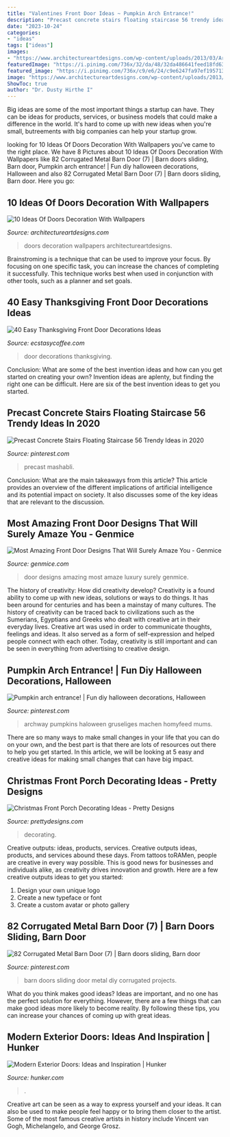 ```yaml
---
title: "Valentines Front Door Ideas ~ Pumpkin Arch Entrance!"
description: "Precast concrete stairs floating staircase 56 trendy ideas in 2020"
date: "2023-10-24"
categories:
- "ideas"
tags: ["ideas"]
images:
- "https://www.architectureartdesigns.com/wp-content/uploads/2013/03/ArchitectureArtDesigns-728.jpg"
featuredImage: "https://i.pinimg.com/736x/32/da/48/32da486641feed18fd63d5878924945c--halloween-cans-halloween-porch.jpg"
featured_image: "https://i.pinimg.com/736x/c9/e6/24/c9e6247fa97ef195713abe042a0ac098.jpg"
image: "https://www.architectureartdesigns.com/wp-content/uploads/2013/03/ArchitectureArtDesigns-728.jpg"
ShowToc: true
author: "Dr. Dusty Hirthe I"
---
```



Big ideas are some of the most important things a startup can have. They can be ideas for products, services, or business models that could make a difference in the world. It's hard to come up with new ideas when you're small, butreements with big companies can help your startup grow.

	

		
looking for 10 Ideas Of Doors Decoration With Wallpapers you've came to the right place. We have 8 Pictures about 10 Ideas Of Doors Decoration With Wallpapers like 82 Corrugated Metal Barn Door (7) | Barn doors sliding, Barn door, Pumpkin arch entrance! | Fun diy halloween decorations, Halloween and also 82 Corrugated Metal Barn Door (7) | Barn doors sliding, Barn door. Here you go:
		
    
## 10 Ideas Of Doors Decoration With Wallpapers

<img loading=lazy src="https://www.architectureartdesigns.com/wp-content/uploads/2013/03/ArchitectureArtDesigns-728.jpg" onerror="this.onerror=null;this.src='https://tse4.mm.bing.net/th?id=OIP.hTn0EhhZNaVfqeVXsGbI5wHaKq&amp;pid=15.1';" alt="10 Ideas Of Doors Decoration With Wallpapers">

_Source: architectureartdesigns.com_

>doors decoration wallpapers architectureartdesigns. 

	

Brainstroming is a technique that can be used to improve your focus. By focusing on one specific task, you can increase the chances of completing it successfully. This technique works best when used in conjunction with other tools, such as a planner and set goals.

    
## 40 Easy Thanksgiving Front Door Decorations Ideas

<img loading=lazy src="https://i1.wp.com/www.ecstasycoffee.com/wp-content/uploads/2016/10/Thanksgiving-Front-Door-Decorations-Ideas-11.jpg" onerror="this.onerror=null;this.src='https://tse1.mm.bing.net/th?id=OIP.dj2HYg9eTNueSNF-1vowSQHaLL&amp;pid=15.1';" alt="40 Easy Thanksgiving Front Door Decorations Ideas">

_Source: ecstasycoffee.com_

>door decorations thanksgiving. 

	

Conclusion: What are some of the best invention ideas and how can you get started on creating your own?
Invention ideas are aplenty, but finding the right one can be difficult. Here are six of the best invention ideas to get you started.

    
## Precast Concrete Stairs Floating Staircase 56 Trendy Ideas In 2020

<img loading=lazy src="https://i.pinimg.com/736x/d8/93/41/d89341285c2b0a8e24f8820425420d1f.jpg" onerror="this.onerror=null;this.src='https://tse3.mm.bing.net/th?id=OIP.Iiw4APZ7HkGi8O4gXqcNOQAAAA&amp;pid=15.1';" alt="Precast Concrete Stairs Floating Staircase 56 Trendy Ideas in 2020">

_Source: pinterest.com_

>precast mashabli. 

	

Conclusion: What are the main takeaways from this article?
This article provides an overview of the different implications of artificial intelligence and its potential impact on society. It also discusses some of the key ideas that are relevant to the discussion.

    
## Most Amazing Front Door Designs That Will Surely Amaze You - Genmice

<img loading=lazy src="https://genmice.com/design-ideas/Most-Amazing-Front-Door-Designs-That-Will-Surely-Amaze-You/352.jpeg" onerror="this.onerror=null;this.src='https://tse3.mm.bing.net/th?id=OIP.AH9FNExVKpY-O5r2LsbahgHaLH&amp;pid=15.1';" alt="Most Amazing Front Door Designs That Will Surely Amaze You - Genmice">

_Source: genmice.com_

>door designs amazing most amaze luxury surely genmice. 

	

The history of creativity: How did creativity develop?
Creativity is a found ability to come up with new ideas, solutions or ways to do things. It has been around for centuries and has been a mainstay of many cultures. The history of creativity can be traced back to civilizations such as the Sumerians, Egyptians and Greeks who dealt with creative art in their everyday lives. Creative art was used in order to communicate thoughts, feelings and ideas. It also served as a form of self-expression and helped people connect with each other. Today, creativity is still important and can be seen in everything from advertising to creative design.

    
## Pumpkin Arch Entrance! | Fun Diy Halloween Decorations, Halloween

<img loading=lazy src="https://i.pinimg.com/736x/32/da/48/32da486641feed18fd63d5878924945c--halloween-cans-halloween-porch.jpg" onerror="this.onerror=null;this.src='https://tse3.mm.bing.net/th?id=OIP.G_ySYCyqCpcB--HNBbgRrQHaLg&amp;pid=15.1';" alt="Pumpkin arch entrance! | Fun diy halloween decorations, Halloween">

_Source: pinterest.com_

>archway pumpkins haloween gruseliges machen homyfeed mums. 

	

There are so many ways to make small changes in your life that you can do on your own, and the best part is that there are lots of resources out there to help you get started. In this article, we will be looking at 5 easy and creative ideas for making small changes that can have big impact.

    
## Christmas Front Porch Decorating Ideas - Pretty Designs

<img loading=lazy src="http://www.prettydesigns.com/wp-content/uploads/2014/11/Large-Wreath-for-Front-Porch.jpg" onerror="this.onerror=null;this.src='https://tse1.mm.bing.net/th?id=OIP.nvvr-AwKjVvvhX-7GSteIwAAAA&amp;pid=15.1';" alt="Christmas Front Porch Decorating Ideas - Pretty Designs">

_Source: prettydesigns.com_

>decorating. 

	

Creative outputs: ideas, products, services.
Creative outputs ideas, products, and services abound these days. From tattoos toRAMen, people are creative in every way possible. This is good news for businesses and individuals alike, as creativity drives innovation and growth. Here are a few creative outputs ideas to get you started:
1. Design your own unique logo
2. Create a new typeface or font
3. Create a custom avatar or photo gallery

    
## 82 Corrugated Metal Barn Door (7) | Barn Doors Sliding, Barn Door

<img loading=lazy src="https://i.pinimg.com/736x/c9/e6/24/c9e6247fa97ef195713abe042a0ac098.jpg" onerror="this.onerror=null;this.src='https://tse4.mm.bing.net/th?id=OIP.XXMHnkR8fFBV3Hv_wldmDQHaMo&amp;pid=15.1';" alt="82 Corrugated Metal Barn Door (7) | Barn doors sliding, Barn door">

_Source: pinterest.com_

>barn doors sliding door metal diy corrugated projects. 

	

What do you think makes good ideas?
Ideas are important, and no one has the perfect solution for everything. However, there are a few things that can make good ideas more likely to become reality. By following these tips, you can increase your chances of coming up with great ideas.

    
## Modern Exterior Doors: Ideas And Inspiration | Hunker

<img loading=lazy src="https://img.hunkercdn.com/640/clsd/6/10/a07f0009a0384b7b8b54f61fe0fbd66b.jpg" onerror="this.onerror=null;this.src='https://tse2.mm.bing.net/th?id=OIP.zniEXp3Uzbo4Fcv9IGdougHaLG&amp;pid=15.1';" alt="Modern Exterior Doors: Ideas and Inspiration | Hunker">

_Source: hunker.com_

>. 

	

Creative art can be seen as a way to express yourself and your ideas. It can also be used to make people feel happy or to bring them closer to the artist. Some of the most famous creative artists in history include Vincent van Gogh, Michelangelo, and George Grosz.

